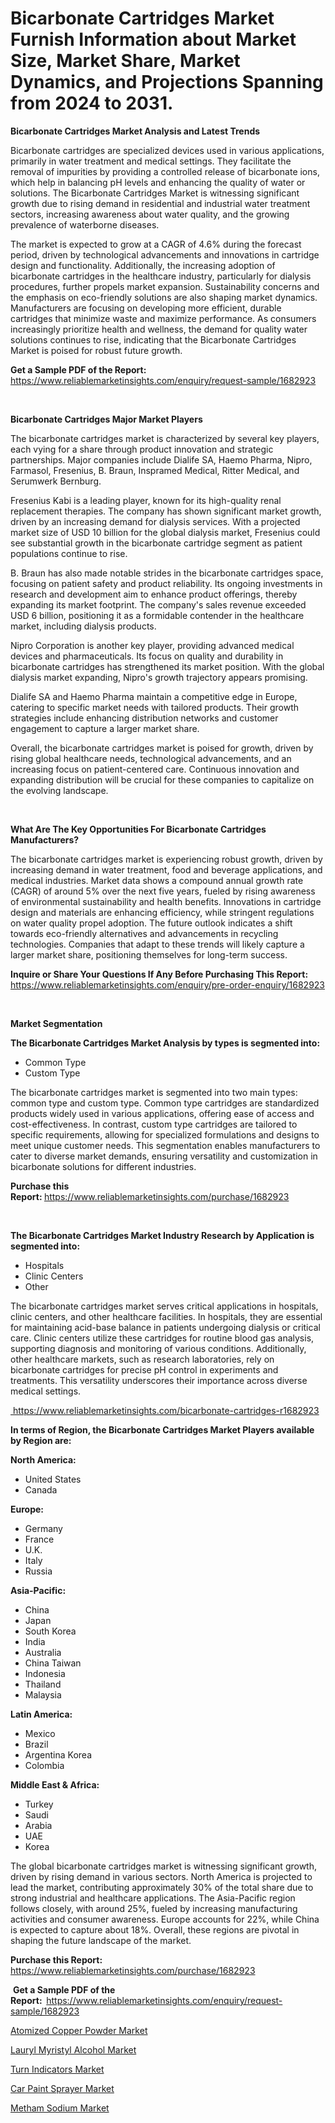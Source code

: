<p><h1>Bicarbonate Cartridges Market Furnish Information about Market Size, Market Share, Market Dynamics, and Projections Spanning from 2024 to 2031.</h1></p><p><strong>Bicarbonate Cartridges Market Analysis and Latest Trends</strong></p>
<p><p>Bicarbonate cartridges are specialized devices used in various applications, primarily in water treatment and medical settings. They facilitate the removal of impurities by providing a controlled release of bicarbonate ions, which help in balancing pH levels and enhancing the quality of water or solutions. The Bicarbonate Cartridges Market is witnessing significant growth due to rising demand in residential and industrial water treatment sectors, increasing awareness about water quality, and the growing prevalence of waterborne diseases.</p><p>The market is expected to grow at a CAGR of 4.6% during the forecast period, driven by technological advancements and innovations in cartridge design and functionality. Additionally, the increasing adoption of bicarbonate cartridges in the healthcare industry, particularly for dialysis procedures, further propels market expansion. Sustainability concerns and the emphasis on eco-friendly solutions are also shaping market dynamics. Manufacturers are focusing on developing more efficient, durable cartridges that minimize waste and maximize performance. As consumers increasingly prioritize health and wellness, the demand for quality water solutions continues to rise, indicating that the Bicarbonate Cartridges Market is poised for robust future growth.</p></p>
<p><strong>Get a Sample PDF of the Report:&nbsp;</strong> <a href="https://www.reliablemarketinsights.com/enquiry/request-sample/1682923?utm_campaign=1575&utm_medium=2&utm_source=Github&utm_content=ia&utm_term=15102024&utm_id=bicarbonate-cartridges">https://www.reliablemarketinsights.com/enquiry/request-sample/1682923</a></p>
<p>&nbsp;</p>
<p><strong>Bicarbonate Cartridges Major Market Players</strong></p>
<p><p>The bicarbonate cartridges market is characterized by several key players, each vying for a share through product innovation and strategic partnerships. Major companies include Dialife SA, Haemo Pharma, Nipro, Farmasol, Fresenius, B. Braun, Inspramed Medical, Ritter Medical, and Serumwerk Bernburg.</p><p>Fresenius Kabi is a leading player, known for its high-quality renal replacement therapies. The company has shown significant market growth, driven by an increasing demand for dialysis services. With a projected market size of USD 10 billion for the global dialysis market, Fresenius could see substantial growth in the bicarbonate cartridge segment as patient populations continue to rise.</p><p>B. Braun has also made notable strides in the bicarbonate cartridges space, focusing on patient safety and product reliability. Its ongoing investments in research and development aim to enhance product offerings, thereby expanding its market footprint. The company's sales revenue exceeded USD 6 billion, positioning it as a formidable contender in the healthcare market, including dialysis products.</p><p>Nipro Corporation is another key player, providing advanced medical devices and pharmaceuticals. Its focus on quality and durability in bicarbonate cartridges has strengthened its market position. With the global dialysis market expanding, Nipro's growth trajectory appears promising.</p><p>Dialife SA and Haemo Pharma maintain a competitive edge in Europe, catering to specific market needs with tailored products. Their growth strategies include enhancing distribution networks and customer engagement to capture a larger market share.</p><p>Overall, the bicarbonate cartridges market is poised for growth, driven by rising global healthcare needs, technological advancements, and an increasing focus on patient-centered care. Continuous innovation and expanding distribution will be crucial for these companies to capitalize on the evolving landscape.</p></p>
<p>&nbsp;</p>
<p><strong>What Are The Key Opportunities For Bicarbonate Cartridges Manufacturers?</strong></p>
<p><p>The bicarbonate cartridges market is experiencing robust growth, driven by increasing demand in water treatment, food and beverage applications, and medical industries. Market data shows a compound annual growth rate (CAGR) of around 5% over the next five years, fueled by rising awareness of environmental sustainability and health benefits. Innovations in cartridge design and materials are enhancing efficiency, while stringent regulations on water quality propel adoption. The future outlook indicates a shift towards eco-friendly alternatives and advancements in recycling technologies. Companies that adapt to these trends will likely capture a larger market share, positioning themselves for long-term success.</p></p>
<p><strong>Inquire or Share Your Questions If Any Before Purchasing This Report:</strong> <a href="https://www.reliablemarketinsights.com/enquiry/pre-order-enquiry/1682923?utm_campaign=1575&utm_medium=2&utm_source=Github&utm_content=ia&utm_term=15102024&utm_id=bicarbonate-cartridges">https://www.reliablemarketinsights.com/enquiry/pre-order-enquiry/1682923</a></p>
<p>&nbsp;</p>
<p><strong>Market Segmentation</strong></p>
<p><strong>The Bicarbonate Cartridges Market Analysis by types is segmented into:</strong></p>
<p><ul><li>Common Type</li><li>Custom Type</li></ul></p>
<p><p>The bicarbonate cartridges market is segmented into two main types: common type and custom type. Common type cartridges are standardized products widely used in various applications, offering ease of access and cost-effectiveness. In contrast, custom type cartridges are tailored to specific requirements, allowing for specialized formulations and designs to meet unique customer needs. This segmentation enables manufacturers to cater to diverse market demands, ensuring versatility and customization in bicarbonate solutions for different industries.</p></p>
<p><strong>Purchase this Report:&nbsp;</strong><a href="https://www.reliablemarketinsights.com/purchase/1682923?utm_campaign=1575&utm_medium=2&utm_source=Github&utm_content=ia&utm_term=15102024&utm_id=bicarbonate-cartridges">https://www.reliablemarketinsights.com/purchase/1682923</a></p>
<p>&nbsp;</p>
<p><strong>The Bicarbonate Cartridges Market Industry Research by Application is segmented into:</strong></p>
<p><ul><li>Hospitals</li><li>Clinic Centers</li><li>Other</li></ul></p>
<p><p>The bicarbonate cartridges market serves critical applications in hospitals, clinic centers, and other healthcare facilities. In hospitals, they are essential for maintaining acid-base balance in patients undergoing dialysis or critical care. Clinic centers utilize these cartridges for routine blood gas analysis, supporting diagnosis and monitoring of various conditions. Additionally, other healthcare markets, such as research laboratories, rely on bicarbonate cartridges for precise pH control in experiments and treatments. This versatility underscores their importance across diverse medical settings.</p></p>
<p><a href="https://www.reliablemarketinsights.com/bicarbonate-cartridges-r1682923?utm_campaign=1575&utm_medium=2&utm_source=Github&utm_content=ia&utm_term=15102024&utm_id=bicarbonate-cartridges">&nbsp;https://www.reliablemarketinsights.com/bicarbonate-cartridges-r1682923</a></p>
<p><strong>In terms of Region, the Bicarbonate Cartridges Market Players available by Region are:</strong></p>
<p>
    <p> <strong> North America: </strong>
        <ul>
            <li>United States</li>
            <li>Canada</li>
        </ul>
        </p> 
    <p> <strong> Europe: </strong>
        <ul>
            <li>Germany</li>
            <li>France</li>
            <li>U.K.</li>
            <li>Italy</li>
            <li>Russia</li>
        </ul>
        </p> 
    <p> <strong> Asia-Pacific: </strong>
        <ul>
            <li>China</li>
            <li>Japan</li>
            <li>South Korea</li>
            <li>India</li>
            <li>Australia</li>
            <li>China Taiwan</li>
            <li>Indonesia</li>
            <li>Thailand</li>
            <li>Malaysia</li>
        </ul>
        </p> 
    <p> <strong> Latin America: </strong>
        <ul>
            <li>Mexico</li>
            <li>Brazil</li>
            <li>Argentina Korea</li>
            <li>Colombia</li>
        </ul>
        </p> 
    <p> <strong> Middle East & Africa: </strong>
        <ul>
            <li>Turkey</li>
            <li>Saudi</li>
            <li>Arabia</li>
            <li>UAE</li>
            <li>Korea</li>
        </ul>
    </p>
    </p>
<p><p>The global bicarbonate cartridges market is witnessing significant growth, driven by rising demand in various sectors. North America is projected to lead the market, contributing approximately 30% of the total share due to strong industrial and healthcare applications. The Asia-Pacific region follows closely, with around 25%, fueled by increasing manufacturing activities and consumer awareness. Europe accounts for 22%, while China is expected to capture about 18%. Overall, these regions are pivotal in shaping the future landscape of the market.</p></p>
<p><strong>Purchase this Report: </strong><a href="https://www.reliablemarketinsights.com/purchase/1682923?utm_campaign=1575&utm_medium=2&utm_source=Github&utm_content=ia&utm_term=15102024&utm_id=bicarbonate-cartridges">https://www.reliablemarketinsights.com/purchase/1682923</a></p>
<p>&nbsp;<strong>Get a Sample PDF of the Report:&nbsp;&nbsp;</strong><a href="https://www.reliablemarketinsights.com/enquiry/request-sample/1682923?utm_campaign=1575&utm_medium=2&utm_source=Github&utm_content=ia&utm_term=15102024&utm_id=bicarbonate-cartridges">https://www.reliablemarketinsights.com/enquiry/request-sample/1682923</a></p>
<p><strong></strong></p>
<p><p><a href="https://www.linkedin.com/pulse/atomized-copper-powder-market-velocity-92-cagr-trajectory-2024-2031-dtesc?utm_campaign=1575&utm_medium=2&utm_source=Github&utm_content=ia&utm_term=15102024&utm_id=bicarbonate-cartridges">Atomized Copper Powder Market</a></p><p><a href="https://www.linkedin.com/pulse/lauryl-myristyl-alcohol-market-size-share-trends-analysis-report-sdprc?utm_campaign=1575&utm_medium=2&utm_source=Github&utm_content=ia&utm_term=15102024&utm_id=bicarbonate-cartridges">Lauryl Myristyl Alcohol Market</a></p><p><a href="https://www.linkedin.com/pulse/insights-turn-indicators-industry-market-financial-status-6ptke?utm_campaign=1575&utm_medium=2&utm_source=Github&utm_content=ia&utm_term=15102024&utm_id=bicarbonate-cartridges">Turn Indicators Market</a></p><p><a href="https://www.linkedin.com/pulse/car-paint-sprayer-market-industry-trends-forecast-period-fhnre?utm_campaign=1575&utm_medium=2&utm_source=Github&utm_content=ia&utm_term=15102024&utm_id=bicarbonate-cartridges">Car Paint Sprayer Market</a></p><p><a href="https://www.linkedin.com/pulse/metham-sodium-market-evolution-global-trends-regional-dynamics-vmrfc?utm_campaign=1575&utm_medium=2&utm_source=Github&utm_content=ia&utm_term=15102024&utm_id=bicarbonate-cartridges">Metham Sodium Market</a></p></p>